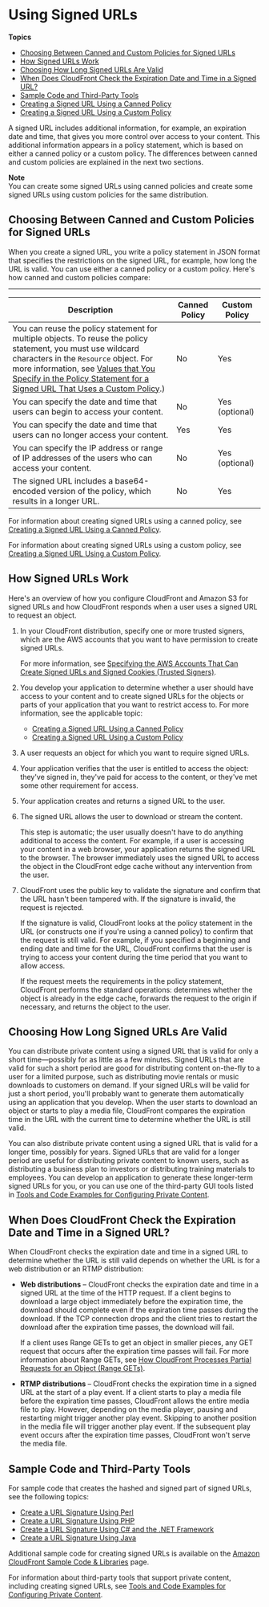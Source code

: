 # Using Signed URLs<a name="private-content-signed-urls"></a>

**Topics**
+ [Choosing Between Canned and Custom Policies for Signed URLs](#private-content-choosing-canned-custom-policy)
+ [How Signed URLs Work](#private-content-how-signed-urls-work)
+ [Choosing How Long Signed URLs Are Valid](#private-content-overview-choosing-duration)
+ [When Does CloudFront Check the Expiration Date and Time in a Signed URL?](#private-content-check-expiration)
+ [Sample Code and Third\-Party Tools](#private-content-overview-sample-code)
+ [Creating a Signed URL Using a Canned Policy](private-content-creating-signed-url-canned-policy.md)
+ [Creating a Signed URL Using a Custom Policy](private-content-creating-signed-url-custom-policy.md)

A signed URL includes additional information, for example, an expiration date and time, that gives you more control over access to your content\. This additional information appears in a policy statement, which is based on either a canned policy or a custom policy\. The differences between canned and custom policies are explained in the next two sections\.

**Note**  
You can create some signed URLs using canned policies and create some signed URLs using custom policies for the same distribution\.

## Choosing Between Canned and Custom Policies for Signed URLs<a name="private-content-choosing-canned-custom-policy"></a>

When you create a signed URL, you write a policy statement in JSON format that specifies the restrictions on the signed URL, for example, how long the URL is valid\. You can use either a canned policy or a custom policy\. Here's how canned and custom policies compare:


****  

| Description | Canned Policy | Custom Policy | 
| --- | --- | --- | 
| You can reuse the policy statement for multiple objects\. To reuse the policy statement, you must use wildcard characters in the `Resource` object\. For more information, see [Values that You Specify in the Policy Statement for a Signed URL That Uses a Custom Policy](private-content-creating-signed-url-custom-policy.md#private-content-custom-policy-statement-values)\.\)  | No | Yes | 
| You can specify the date and time that users can begin to access your content\. | No | Yes \(optional\) | 
| You can specify the date and time that users can no longer access your content\. | Yes | Yes | 
| You can specify the IP address or range of IP addresses of the users who can access your content\. | No | Yes \(optional\) | 
| The signed URL includes a base64\-encoded version of the policy, which results in a longer URL\. | No | Yes | 

For information about creating signed URLs using a canned policy, see [Creating a Signed URL Using a Canned Policy](private-content-creating-signed-url-canned-policy.md)\.

For information about creating signed URLs using a custom policy, see [Creating a Signed URL Using a Custom Policy](private-content-creating-signed-url-custom-policy.md)\.

## How Signed URLs Work<a name="private-content-how-signed-urls-work"></a>

Here's an overview of how you configure CloudFront and Amazon S3 for signed URLs and how CloudFront responds when a user uses a signed URL to request an object\. 

1. In your CloudFront distribution, specify one or more trusted signers, which are the AWS accounts that you want to have permission to create signed URLs\.

   For more information, see [Specifying the AWS Accounts That Can Create Signed URLs and Signed Cookies \(Trusted Signers\)](private-content-trusted-signers.md)\.

1. You develop your application to determine whether a user should have access to your content and to create signed URLs for the objects or parts of your application that you want to restrict access to\. For more information, see the applicable topic:
   + [Creating a Signed URL Using a Canned Policy](private-content-creating-signed-url-canned-policy.md)
   + [Creating a Signed URL Using a Custom Policy](private-content-creating-signed-url-custom-policy.md)

1. A user requests an object for which you want to require signed URLs\.

1. Your application verifies that the user is entitled to access the object: they've signed in, they've paid for access to the content, or they've met some other requirement for access\.

1. Your application creates and returns a signed URL to the user\.

1. The signed URL allows the user to download or stream the content\.

   This step is automatic; the user usually doesn't have to do anything additional to access the content\. For example, if a user is accessing your content in a web browser, your application returns the signed URL to the browser\. The browser immediately uses the signed URL to access the object in the CloudFront edge cache without any intervention from the user\.

1. CloudFront uses the public key to validate the signature and confirm that the URL hasn't been tampered with\. If the signature is invalid, the request is rejected\. 

   If the signature is valid, CloudFront looks at the policy statement in the URL \(or constructs one if you're using a canned policy\) to confirm that the request is still valid\. For example, if you specified a beginning and ending date and time for the URL, CloudFront confirms that the user is trying to access your content during the time period that you want to allow access\. 

   If the request meets the requirements in the policy statement, CloudFront performs the standard operations: determines whether the object is already in the edge cache, forwards the request to the origin if necessary, and returns the object to the user\.

## Choosing How Long Signed URLs Are Valid<a name="private-content-overview-choosing-duration"></a>

You can distribute private content using a signed URL that is valid for only a short time—possibly for as little as a few minutes\. Signed URLs that are valid for such a short period are good for distributing content on\-the\-fly to a user for a limited purpose, such as distributing movie rentals or music downloads to customers on demand\. If your signed URLs will be valid for just a short period, you'll probably want to generate them automatically using an application that you develop\. When the user starts to download an object or starts to play a media file, CloudFront compares the expiration time in the URL with the current time to determine whether the URL is still valid\.

You can also distribute private content using a signed URL that is valid for a longer time, possibly for years\. Signed URLs that are valid for a longer period are useful for distributing private content to known users, such as distributing a business plan to investors or distributing training materials to employees\. You can develop an application to generate these longer\-term signed URLs for you, or you can use one of the third\-party GUI tools listed in [Tools and Code Examples for Configuring Private Content](Resources.md#resources-distributing-private-content)\.

## When Does CloudFront Check the Expiration Date and Time in a Signed URL?<a name="private-content-check-expiration"></a>

When CloudFront checks the expiration date and time in a signed URL to determine whether the URL is still valid depends on whether the URL is for a web distribution or an RTMP distribution:
+ **Web distributions** – CloudFront checks the expiration date and time in a signed URL at the time of the HTTP request\. If a client begins to download a large object immediately before the expiration time, the download should complete even if the expiration time passes during the download\. If the TCP connection drops and the client tries to restart the download after the expiration time passes, the download will fail\.

  If a client uses Range GETs to get an object in smaller pieces, any GET request that occurs after the expiration time passes will fail\. For more information about Range GETs, see [How CloudFront Processes Partial Requests for an Object \(Range GETs\)](RangeGETs.md)\.
+ **RTMP distributions** – CloudFront checks the expiration time in a signed URL at the start of a play event\. If a client starts to play a media file before the expiration time passes, CloudFront allows the entire media file to play\. However, depending on the media player, pausing and restarting might trigger another play event\. Skipping to another position in the media file will trigger another play event\. If the subsequent play event occurs after the expiration time passes, CloudFront won't serve the media file\.

## Sample Code and Third\-Party Tools<a name="private-content-overview-sample-code"></a>

For sample code that creates the hashed and signed part of signed URLs, see the following topics:
+ [Create a URL Signature Using Perl](CreateURLPerl.md)
+ [Create a URL Signature Using PHP](CreateURL_PHP.md)
+ [Create a URL Signature Using C\# and the \.NET Framework](CreateSignatureInCSharp.md)
+ [Create a URL Signature Using Java](CFPrivateDistJavaDevelopment.md)

Additional sample code for creating signed URLs is available on the [Amazon CloudFront Sample Code & Libraries](http://aws.amazon.com/code/CloudFront?browse=1) page\.

For information about third\-party tools that support private content, including creating signed URLs, see [Tools and Code Examples for Configuring Private Content](Resources.md#resources-distributing-private-content)\.